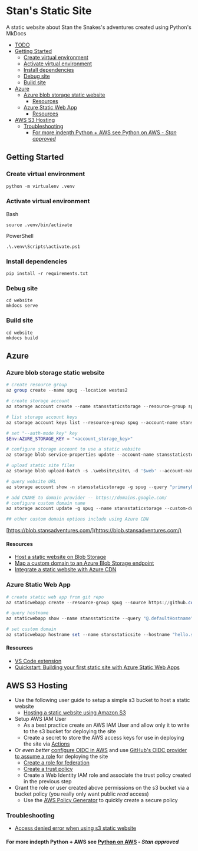 # Stan's Static Site <!-- omit in toc -->
A static website about Stan the Snakes's adventures created using Python's MkDocs

- [TODO](#todo)
- [Getting Started](#getting-started)
  - [Create virtual environment](#create-virtual-environment)
  - [Activate virtual environment](#activate-virtual-environment)
  - [Install dependencies](#install-dependencies)
  - [Debug site](#debug-site)
  - [Build site](#build-site)
- [Azure](#azure)
  - [Azure blob storage static website](#azure-blob-storage-static-website)
    - [Resources](#resources)
  - [Azure Static Web App](#azure-static-web-app)
    - [Resources](#resources-1)
- [AWS S3 Hosting](#aws-s3-hosting)
  - [Troubleshooting](#troubleshooting)
    - [For more indepth Python + AWS see Python on AWS - *Stan approved*](#for-more-indepth-python--aws-see-python-on-aws---stan-approved)

## Getting Started

### Create virtual environment
```python
python -m virtualenv .venv
```

### Activate virtual environment  
Bash
```
source .venv/bin/activate
```

PowerShell
```
.\.venv\Scripts\activate.ps1
```

### Install dependencies
```
pip install -r requirements.txt
```

### Debug site
```
cd website
mkdocs serve
```

### Build site
```
cd website
mkdocs build
```

## Azure

### Azure blob storage static website
```powershell
# create resource group
az group create --name spug --location westus2

# create storage account
az storage account create --name stansstaticstorage --resource-group spug --location westus2 --sku Standard_RAGRS --kind StorageV2

# list storage account keys
az storage account keys list --resource-group spug --account-name stansstaticstorage

# set "--auth-mode key" key
$Env:AZURE_STORAGE_KEY = "<account_storage_key>"

# configure storage account to use a static website
az storage blob service-properties update --account-name stansstaticstorage --static-website --404-document 404.html --index-document index.html

# upload static site files
az storage blob upload-batch -s .\website\site\ -d '$web' --account-name stansstaticstorage

# query website URL
az storage account show -n stansstaticstorage -g spug --query "primaryEndpoints.web" --output tsv

# add CNAME to domain provider -- https://domains.google.com/
# configure custom domain name
az storage account update -g spug --name stansstaticstorage --custom-domain "blob.stansadventures.com" --use-subdomain false

## other custom domain options include using Azure CDN
```

[https://blob.stansadventures.com/](https://blob.stansadventures.com/)

#### Resources
- [Host a static website on Blob Storage](https://docs.microsoft.com/en-us/azure/storage/blobs/storage-blob-static-website-host)
- [Map a custom domain to an Azure Blob Storage endpoint](https://docs.microsoft.com/en-us/azure/storage/blobs/storage-custom-domain-name?tabs=azure-cli#map-a-custom-domain-with-https-enabled)
- [Integrate a static website with Azure CDN](https://docs.microsoft.com/en-us/azure/storage/blobs/static-website-content-delivery-network)

### Azure Static Web App

```powershell
# create static web app from git repo
az staticwebapp create --resource-group spug --source https://github.com/python-spokane/stans-static-site --branch main --location westus2 --name stans-static-site

# query hostname
az staticwebapp show --name stansstaticsite --query "@.defaultHostname"

# set custom domain
az staticwebapp hostname set --name stansstaticsite --hostname "hello.stansadventures.com" --no-wait
```

#### Resources
- [VS Code extension](https://marketplace.visualstudio.com/items?itemName=ms-azuretools.vscode-azurestaticwebapps)
- [Quickstart: Building your first static site with Azure Static Web Apps](https://docs.microsoft.com/en-us/azure/static-web-apps/getting-started?tabs=vanilla-javascript)

## AWS S3 Hosting
- Use the following user guide to setup a simple s3 bucket to host a static website
  - [Hosting a static website using Amazon S3](https://docs.aws.amazon.com/AmazonS3/latest/userguide/WebsiteHosting.html)
- Setup AWS IAM User
  - As a best practice create an AWS IAM User and allow only it to write to the s3 bucket for deploying the site
  - Create a secret to store the AWS access keys for use in deploying the site via [Actions](https://github.com/python-spokane/stans-static-site/actions)
- Or *even better* [configure OIDC in AWS](https://docs.aws.amazon.com/IAM/latest/UserGuide/id_roles_providers_create_oidc.html) and use [GitHub's OIDC provider to assume a role](https://github.com/aws-actions/configure-aws-credentials#assuming-a-role) for deploying the site
  - [Create a role for federation](https://docs.aws.amazon.com/IAM/latest/UserGuide/id_roles_create_for-idp_oidc.html)
  - [Create a trust policy](https://docs.aws.amazon.com/IAM/latest/UserGuide/access_policies_create-console.html)
  - Create a Web Identity IAM role and associate the trust policy created in the previous step
- Grant the role or user created above permissions on the s3 bucket via a bucket policy (you really only want public *read* access)
  - Use the [AWS Policy Generator](https://awspolicygen.s3.amazonaws.com/policygen.html) to quickly create a secure policy
### Troubleshooting
- [Access denied error when using s3 static website](https://aws.amazon.com/premiumsupport/knowledge-center/s3-static-website-endpoint-error/)
#### For more indepth Python + AWS see [Python on AWS](https://aws.amazon.com/developer/language/python/) - *Stan approved*
